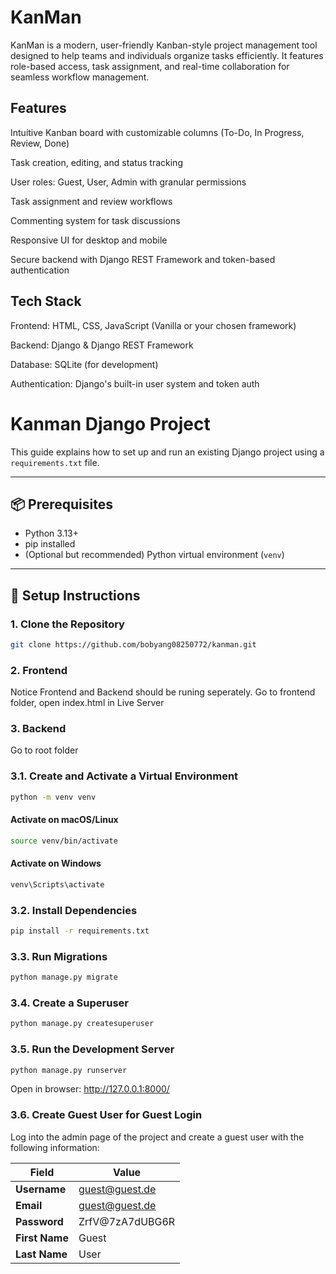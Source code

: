 
<h1>KanMan</h1>
KanMan is a modern, user-friendly Kanban-style project management tool designed to help teams and individuals organize tasks efficiently. It features role-based access, task assignment, and real-time collaboration for seamless workflow management.

<h2>Features</h2>
Intuitive Kanban board with customizable columns (To-Do, In Progress, Review, Done)

Task creation, editing, and status tracking

User roles: Guest, User, Admin with granular permissions

Task assignment and review workflows

Commenting system for task discussions

Responsive UI for desktop and mobile

Secure backend with Django REST Framework and token-based authentication

<h2>Tech Stack</h2>
Frontend: HTML, CSS, JavaScript (Vanilla or your chosen framework)

Backend: Django & Django REST Framework

Database: SQLite (for development)

Authentication: Django's built-in user system and token auth

# Kanman Django Project 

This guide explains how to set up and run an existing Django project using a `requirements.txt` file.

---

## 📦 Prerequisites

- Python 3.13+
- pip installed
- (Optional but recommended) Python virtual environment (`venv`)

---

## 🚀 Setup Instructions

### 1. Clone the Repository

```bash
git clone https://github.com/bobyang08250772/kanman.git
```

### 2. Frontend
Notice Frontend and Backend should be runing seperately.
Go to frontend folder, open index.html in Live Server

### 3. Backend
Go to root folder

### 3.1. Create and Activate a Virtual Environment
```bash
python -m venv venv
```

####  Activate on macOS/Linux
```bash
source venv/bin/activate
```

####  Activate on Windows
```bash
venv\Scripts\activate
```

### 3.2. Install Dependencies
```bash
pip install -r requirements.txt
```

### 3.3. Run Migrations
```bash
python manage.py migrate
```

### 3.4. Create a Superuser
```bash
python manage.py createsuperuser
```

### 3.5. Run the Development Server
```bash
python manage.py runserver
```
Open in browser: http://127.0.0.1:8000/

### 3.6. Create Guest User for Guest Login

Log into the admin page of the project and create a guest user with the following information:

| Field       | Value                |
|-------------|----------------------|
| **Username** | guest@guest.de       |
| **Email**    | guest@guest.de       |
| **Password** | ZrfV@7zA7dUBG6R      |
| **First Name** | Guest              |
| **Last Name**  | User               |






